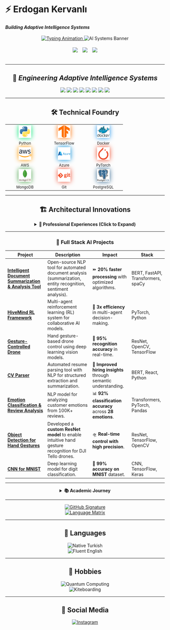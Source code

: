 # ⚡ **Erdogan Kervanlı**  
#### *Building Adaptive Intelligence Systems*

<div align="center">
  <!-- Animated Header with Gradient Text -->
  <a href="https://git.io/typing-svg">
    <img src="https://readme-typing-svg.herokuapp.com?font=Fira+Code&weight=600&size=24&duration=4000&pause=1000&color=00E676&center=true&vCenter=true&width=600&lines=AI+Systems+Architect+%F0%9F%A4%96;PhD+Researcher+in+AI+%7C+AI+Engineer+%F0%9F%93%9A;" alt="Typing Animation"/>
  </a>
<!-- Animated Neural Network Banner -->
<img src="https://media.giphy.com/media/ftAyb0CG1FNAIZt4SO/giphy.gif" 
     width="40%" 
     alt="AI Systems Banner"/>

<!-- Social Links with Enhanced UI -->
<div align="center" style="padding: 20px 0; display: flex; justify-content: center; gap: 15px;">
  <a href="https://www.linkedin.com/in/kervanli/" target="_blank" style="text-decoration: none;">
    <img src="https://img.shields.io/badge/-LinkedIn-0A66C2?style=for-the-badge&logo=linkedin&logoColor=white&labelColor=1C2B3E" 
         style="transition: transform 0.3s ease, opacity 0.3s ease;" 
         onmouseover="this.style.transform='scale(1.1)'; this.style.opacity='0.9';" 
         onmouseout="this.style.transform='scale(1)'; this.style.opacity='1';"/>
  </a>
  
  <a href="https://github.com/erdogan98" target="_blank" style="text-decoration: none;">
    <img src="https://img.shields.io/badge/-Code_Repository-181717?style=for-the-badge&logo=github&logoColor=white&labelColor=1C2B3E" 
         style="transition: transform 0.3s ease, opacity 0.3s ease;" 
         onmouseover="this.style.transform='scale(1.1)'; this.style.opacity='0.9';" 
         onmouseout="this.style.transform='scale(1)'; this.style.opacity='1';"/>
  </a>

  <a href="mailto:ekervanli@outlook.com" style="text-decoration: none;">
    <img src="https://img.shields.io/badge/-Contact-00E676?style=for-the-badge&logo=protonmail&logoColor=white&labelColor=1C2B3E" 
         style="transition: transform 0.3s ease, opacity 0.3s ease;" 
         onmouseover="this.style.transform='scale(1.1)'; this.style.opacity='0.9';" 
         onmouseout="this.style.transform='scale(1)'; this.style.opacity='1';"/>
  </a>
</div>


---

## 🧠 *Engineering Adaptive Intelligence Systems*

<div align="center">
  <!-- Precision-Tuned Skill Matrix -->
  <img src="https://img.shields.io/badge/-Deep%20Learning-00E676?style=flat-square&logo=keras&logoColor=1C2B3E&labelColor=1C2B3E"/> 
  <img src="https://img.shields.io/badge/-Collaborative%20RL-A020F0?style=flat-square&logo=pytorch&logoColor=1C2B3E&labelColor=1C2B3E"/>
  <img src="https://img.shields.io/badge/-Parallel%20Computing-00C7B7?style=flat-square&logo=openmpi&logoColor=1C2B3E&labelColor=1C2B3E"/>
  <img src="https://img.shields.io/badge/-Distributed%20Systems-FF9900?style=flat-square&logo=apachespark&logoColor=1C2B3E&labelColor=1C2B3E"/>
  <img src="https://img.shields.io/badge/-Computer%20Vision-326CE5?style=flat-square&logo=opencv&logoColor=1C2B3E&labelColor=1C2B3E"/>
  <img src="https://img.shields.io/badge/-Model%20Optimization-47A248?style=flat-square&logo=nvidia&logoColor=1C2B3E&labelColor=1C2B3E"/>
  <img src="https://img.shields.io/badge/-MLOps-FF5733?style=flat-square&logo=githubactions&logoColor=1C2B3E&labelColor=1C2B3E"/>
  <img src="https://img.shields.io/badge/-LLMOps-8E44AD?style=flat-square&logo=fastapi&logoColor=1C2B3E&labelColor=1C2B3E"/>
</div>


---

## 🛠 **Technical Foundry**

<div align="center">
  <!-- Interactive Tech Grid -->
  <table>
    <tr>
      <td align="center" width="110">
        <img src="https://raw.githubusercontent.com/devicons/devicon/master/icons/python/python-original.svg" width="40" style="filter: drop-shadow(0 0 8px #00E676)"/><br>
        <sub>Python</sub>
      </td>
      <td align="center" width="110">
        <img src="https://raw.githubusercontent.com/devicons/devicon/master/icons/tensorflow/tensorflow-original.svg" width="40" style="filter: drop-shadow(0 0 8px #FF6F00)"/><br>
        <sub>TensorFlow</sub>
      </td>
      <td align="center" width="110">
        <img src="https://raw.githubusercontent.com/devicons/devicon/master/icons/docker/docker-original-wordmark.svg" width="40" style="filter: drop-shadow(0 0 8px #2496ED)"/><br>
        <sub>Docker</sub>
      </td>
    </tr>
    <tr>
      <td align="center">
        <img src="https://raw.githubusercontent.com/devicons/devicon/master/icons/amazonwebservices/amazonwebservices-original-wordmark.svg" width="40" style="filter: drop-shadow(0 0 8px #FF9900)"/><br>
        <sub>AWS</sub>
      </td>
      <td align="center">
        <img src="https://raw.githubusercontent.com/devicons/devicon/master/icons/azure/azure-original-wordmark.svg" width="40" style="filter: drop-shadow(0 0 8px #0089D6)"/><br>
        <sub>Azure</sub>
      </td>
      <td align="center">
        <img src="https://raw.githubusercontent.com/devicons/devicon/master/icons/pytorch/pytorch-original.svg" width="40" style="filter: drop-shadow(0 0 8px #EE4C2C)"/><br>
        <sub>PyTorch</sub>
      </td>
    </tr>
    <tr>
      <td align="center">
        <img src="https://raw.githubusercontent.com/devicons/devicon/master/icons/mongodb/mongodb-original-wordmark.svg" width="40" style="filter: drop-shadow(0 0 8px #47A248)"/><br>
        <sub>MongoDB</sub>
      </td>
      <td align="center">
        <img src="https://raw.githubusercontent.com/devicons/devicon/master/icons/git/git-plain-wordmark.svg" width="40" style="filter: drop-shadow(0 0 8px #F14E32)"/><br>
        <sub>Git</sub>
      </td>
      <td align="center">
        <img src="https://raw.githubusercontent.com/devicons/devicon/master/icons/postgresql/postgresql-original-wordmark.svg" width="40" style="filter: drop-shadow(0 0 8px #336791)"/><br>
        <sub>PostgreSQL</sub>
      </td>
    </tr>
  </table>
</div>

---

## 🏗️ **Architectural Innovations**

<details>
<summary><b>🚀 Professional Experiences (Click to Expand)</b></summary>

### **AI Engineer | Stamina AI/ExoChat**  
`2024 - Present`  
- Engineered document pipeline handling 
- Designed neural search architecture  
- Architected hybrid SQL/vector database schema

### **AI Consultant | Remote**  
`2024 - Present`  
- Optimized models for **35% latency reduction**  
- Deployed distributed training across **Multiple GPUs**  
- Automated client workflows with **CI/CD pipelines**

### **Data Scientist | ViperSoft Tech**  
`2023 - 2024`  
- Authored emotion classifier (**F1-score: 0.92**)  
- Reduced ETL pipeline costs by **40%** via Spark optimization  
- Scraped/analyzed **100K+ reviews** for sentiment insights

</details>

---

### **🔭 Full Stack AI Projects**  

| Project | Description | Impact | Stack |  
|---------|------------|--------|-------|  
| **[Intelligent Document Summarization & Analysis Tool](https://github.com/erdogan98/Intelligent-Document-Summarization-and-Analysis-Tool)** | Open-source NLP tool for automated document analysis (summarization, entity recognition, sentiment analysis). | ⏩ **20% faster processing** with optimized algorithms. | BERT, FastAPI, Transformers, spaCy |  
| **[HiveMind RL Framework](https://github.com/erdogan98)** | Multi-agent reinforcement learning (RL) system for collaborative AI models. | 🚀 **3x efficiency** in multi-agent decision-making. | PyTorch, Python |  
| **[Gesture-Controlled Drone](https://github.com/erdogan98)** | Hand gesture-based drone control using deep learning vision models. | 🎯 **95% recognition accuracy** in real-time. | ResNet, OpenCV, TensorFlow |  
| **[CV Parser](https://github.com/erdogan98)** | Automated resume parsing tool with NLP for structured extraction and summarization. | 📄 **Improved hiring insights** through semantic understanding. | BERT, React, Python |  
| **[Emotion Classification & Review Analysis](https://github.com/erdogan98)** | NLP model for analyzing customer emotions from 100K+ reviews. | 📊 **92% classification accuracy** across **28 emotions**. | Transformers, PyTorch, Pandas |  
| **[Object Detection for Hand Gestures](https://github.com/erdogan98)** | Developed a **custom ResNet model** to enable intuitive hand gesture recognition for DJI Tello drones. | 🛸 **Real-time control with high precision**. | ResNet, TensorFlow, OpenCV |  
| **[CNN for MNIST](https://github.com/erdogan98)** | Deep learning model for digit classification. | 🔢 **99% accuracy on MNIST** dataset. | CNN, TensorFlow, Keras |  

---

<details>
<summary><b>📚 Academic Journey</b></summary>

### **PhD in Artificial Intelligence**  
📍 *Cyprus International University* | *2024 – Present*  
- **Research Focus:** Expanding on the HiveMind framework from MSc research to develop **efficient, intelligent, and scalable language models**.  
- Investigating **innovative methodologies** to enhance **LLM performance for real-world applications**.  
- **GPA:** 4.0  

### **MSc in Artificial Intelligence**  
📍 *University of Kent, Canterbury* | *2022 – 2023*  
- **Thesis:** *"From A3C to HiveMind: Exploring Collaborative Learning in Gridworld Dynamics"*  
- **Research Highlights:**  
  - Developed **HiveMind RL Framework**, a **collaborative reinforcement learning** system for **multi-agent** environments.  
  - Experimented with **custom RL models** in **Gridworld**, optimizing distributed and adaptive AI systems.  
  - Applied **advanced reinforcement learning techniques** to improve **scalability and learning efficiency**.  
- **Award:** **Merit** (for outstanding academic performance).  

### **BSc in Computer Science**  
📍 *Canterbury Christ Church University* | *2018 – 2022*  
- **Specialization:** Software Development, **High-Performance Computing (HPC)**, and Algorithm Design.  
- **Key Projects:**  
  - Designed **computational algorithms** for complex problem-solving.  
  - Applied **object-oriented programming** principles to software development.  
  - Worked on various **programming frameworks** to develop **scalable applications**.  

</details>


---

<!-- GitHub Ecosystem -->
[![GitHub Signature](https://github-readme-stats.vercel.app/api?username=erdogan98&show_icons=true&theme=nightowl&hide_border=true&bg_color=1C2B3E&title_color=00E676&icon_color=00C7B7)](https://github.com/erdogan98)  
[![Language Matrix](https://github-readme-stats.vercel.app/api/top-langs/?username=erdogan98&layout=compact&theme=nightowl&hide_border=true&bg_color=1C2B3E&title_color=00E676)](https://github.com/anuraghazra/github-readme-stats)

---

## 💬 **Languages**
![Native Turkish](https://img.shields.io/badge/-Native_Turkish-00E676?style=flat-square&logo=duolingo)  
![Fluent English](https://img.shields.io/badge/-Fluent_English-00C7B7?style=flat-square&logo=mdnwebdocs)

---

## 🎯 **Hobbies**
![Quantum Computing](https://img.shields.io/badge/-Quantum_Computing-FF9900?style=flat-square&logo=quantum)  
![Kiteboarding](https://img.shields.io/badge/-Kiteboarding-326CE5?style=flat-square&logo=paragliding)  

---

## 📱 **Social Media**
[![Instagram](https://img.shields.io/badge/-Instagram-E4405F?style=flat-square&logo=instagram&logoColor=white)](https://www.instagram.com/erdogankervanli)
